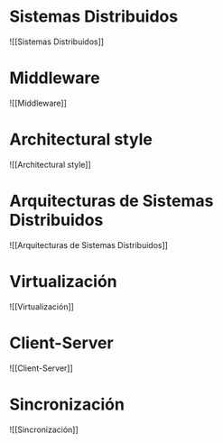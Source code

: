 # Sistemas Distribuidos
![[Sistemas Distribuidos]]

# Middleware
![[Middleware]]

# Architectural style
![[Architectural style]]

# Arquitecturas de Sistemas Distribuidos
![[Arquitecturas de Sistemas Distribuidos]]

# Virtualización
![[Virtualización]]

# Client-Server
![[Client-Server]]

# Sincronización
![[Sincronización]]